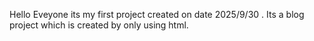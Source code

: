Hello Eveyone its my first project created on date 2025/9/30 . Its a blog project which is created by only using html. 